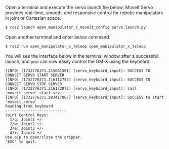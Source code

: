 
Open a terminal and execute the servo launch file below; MoveIt Servo provides real-time, smooth, and responsive control for robotic manipulators in joint or Cartesian space.
```bash
$ ros2 launch open_manipulator_x_moveit_config servo.launch.py
```  


Open another terminal and enter below command.  
```bash
$ ros2 run open_manipulator_x_teleop open_manipulator_x_teleop
```

You will see the interface below in the terminal window after a successful launch, and you can now easily control the OM-X using the keyboard.

```
[INFO] [1732776371.215661501] [servo_keyboard_input]: SUCCESS TO CONNECT SERVO START SERVER
[INFO] [1732776371.216112752] [servo_keyboard_input]: SUCCESS TO CONNECT SERVO STOP SERVER
[INFO] [1732776371.216172872] [servo_keyboard_input]: call 'moveit_servo' start srv.
[INFO] [1732776371.283417067] [servo_keyboard_input]: SUCCESS to start 'moveit_servo'
Reading from keyboard
---------------------------
Joint Control Keys:
  1/q: Joint1 +/-
  2/w: Joint2 +/-
  3/e: Joint3 +/-
  4/r: Joint4 +/-
Use o|p to open/close the gripper.
'ESC' to quit.
```
